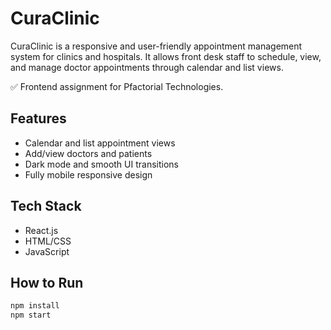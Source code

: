 # CuraClinic

CuraClinic is a responsive and user-friendly appointment management system for clinics and hospitals. It allows front desk staff to schedule, view, and manage doctor appointments through calendar and list views.

✅ Frontend assignment for Pfactorial Technologies.

## Features
- Calendar and list appointment views
- Add/view doctors and patients
- Dark mode and smooth UI transitions
- Fully mobile responsive design

## Tech Stack
- React.js
- HTML/CSS
- JavaScript

## How to Run
```bash
npm install
npm start
